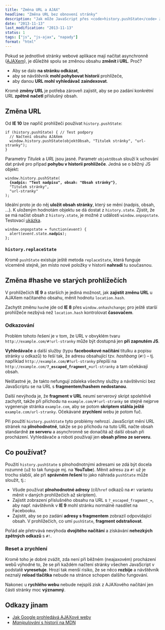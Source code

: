 ```yaml
---
title: "Změna URL a AJAX"
headline: "Změna URL bez obnovení stránky"
description: "Jak může JavaScript přes <code>history.pushState</code> změnit URL stránky bez znovunačtení."
date: "2013-11-13"
last_modification: "2013-11-13"
status: 1
tags: ["js", "js-ajax", "napady"]
format: "html"
---
```


<p>Pokud se jednotlivé stránky webové aplikace mají načítat asynchronně (<a href="/ajax">AJAXem</a>), je důležité spolu se změnou obsahu <b>změnit i URL</b>. Proč?</p>

<ul>
  <li>Aby se dalo <b>na stránku odkázat</b>,</li>
  <li>aby se návštěvník <b>mohl pohybovat historií</b> prohlížeče,</li>
  <li>aby danou <b>URL mohl vyhledávač zaindexovat</b>.</li>
</ul>

<p>Kromě <b>změny URL</b> je potřeba zároveň zajistit, aby se po zadání konkrétní URL <b>zpětně načetl</b> příslušný obsah.</p>

<h2>Změna URL</h2>
<p>Od <b>IE 10</b> lze napříč prohlížeči používat <code>history.pushState</code>:
</p>
  
<pre><code>if (history.pushState) { // Test podpory
  // Načtení obsahu AJAXem
  window.history.pushState(objektObsah, "Titulek stránky", "url-stranky");
}</code></pre>

<p>Parametry <i>Titulek</i> a <i>URL</i> jsou jasné. Parametr <code>objektObsah</code> slouží k uchování dat právě pro případ <b>pohybu v historii prohlížeče</b>. Jedná se o běžný JS objekt:</p>
<pre><code>window.history.pushState(
  <b>{nadpis: "Text nadpisu", obsah: "Obsah stránky"}</b>, 
  "Titulek stránky", 
  "url-stranky"
);</code></pre>

<p>Ideální proto je do něj <b>uložit obsah stránky</b>, který se mění (nadpis, obsah, …). K uloženým hodnotám objektu se dá dostat z <code>history.state</code>. Zjistit, že se má načíst obsah z <code>history.state</code>, je možné z události <code>window.onpopstate</code>. Testovací <a href="https://kod.djpw.cz/apq-">ukázka</a>.</p>

<pre><code>window.onpopstate = function(<i>event</i>) {
  alert(<i>event</i>.state.<b>nadpis</b>);
};</code></pre>

<h3 id="replaceState"><code>history.replaceState</code></h3>
<p>Kromě <code>pushState</code> existuje ještě metoda <code>replaceState</code>, která funguje víceméně stejně, jen místo nové položky v historii <b>nahradí</b> tu současnou.</p>

<h2 id="hash">Změna #hashe ve starých prohlížečích</h2>
<p>V prohlížečích <b>IE 9</b> a starších je jediná možnost, jak <b>zajistit změnu URL</b> u AJAXem načítaného obsahu, měnit hodnotu <code>location.hash</code>.</p>
<p>Zachytit změnu <code>hash</code>e jde od <b>IE 8</b> přes <code>window.onhashchange</code>; pro ještě starší prohlížeče nezbývá než <code>location.hash</code> kontrolovat <b>časovačem</b>.</p>

<h3 id="odkazovani">Odkazování</h3>
<p>Problém tohoto řešení je v tom, že URL v obvyklém tvaru <code>http://example.com/#!url-stranky</code> může být dostupná jen <b>při zapnutém JS</b>.</p>

<p><b>Vyhledávače</b> a další služby (typu <b>facebookové načítání</b> titulku a popisu stránky u odkazů) to řeší tak, že adresu obsahující tzv. <i>hashbang</i> (<code>#!</code>) – tj. například <code>http://example.com/<b>#!</b>url-stranky</code> přepíší na <code>http://example.com/<b>?_escaped_fragment_=</b>url-stranky</code> a tam očekávají obsah.</p>

<p>Nešťastné je, že takto nefungují zdaleka všechny služby a návštěvníci bez JavaScriptu se na URL s <b>fragmentem/hashem nedostanou</b>.</p>

<p>Další nevýhoda je, že <b>fragment v URL</b> neumí serverový skript spolehlivě zachytit, takže při příchodu na <code>example.com/#!url-stranky</code> se stejně nejprve vygeneruje stránka <code>example.com</code>, aby se potom <b>skriptem stáhla ještě</b> <code>example.com/url-stranky</code>. Očekávané <b>zrychlení</b> webu je potom fuč.</p>

<p>Při použítí <code>history.pushState</code> tyto problémy nehrozí. JavaScript mění URL stránek na <b>plnohodnotné</b>, takže se po příchodu na tuto URL načte obsah standardně <b>ze serveru</b> a asynchronně se donačítá až další obsah při procházení. Vyhledávače a roboti používají jen <b>obsah přímo ze serveru</b>.</p>

<h2 id="co-pouzivat">Co používat?</h2>
<p>Použití <code>history.pushState</code> s plnohodnotnými adresami se zdá být docela rozumné (už to tak funguje mj. na <b>YouTube</b>). Měnit adresu za <code>#!</code> už je trochu slabší, ale při <b>správném řešení</b> to jako náhrada <code>pushState</code> může sloužit, tj.:</p>

<ul>
  <li>Všude používat <b>plnohodnotné adresy</b> (cíl/<code>href</code> odkazů na <code>#!</code> variantu měnit v daných prohlížečích až skriptem).</li>
  <li>Zajistit zobrazení příslušného obsahu na URL s <code>?_escaped_fragment_=</code>, aby např. návštěvník v <b>IE 9</b> mohl stránku normálně nasdílet na Facebooku.</li>
  <li>Zajistit, aby se po zadání <b>adresy s fragmentem</b> zobrazil odpovídající obsah. V prohlížečích, co umí <code>pushState</code>, <b>fragment odstraňovat</b>.</li>
</ul>

<p>Pořád ale přetrvává nevýhoda <b>dvojitého načítání</b> a získávání <b>nehezkých zpětných odkazů</b> s <code>#!</code>.</p>

<h3 id="reset">Reset a zrychlení</h3>
<p>Kromě toho je dobré zvážit, zda není při běžném (neajaxovém) procházení webů výhodné to, že se při každém načtení stránky všechen JavaScript v podstatě <b>vyresetuje</b>. Hrozí tak menší risiko, že se něco <b>rozbije</b> a návštěvník neznalý <b>reload tlačítka</b> nebude na stránce schopen dalšího fungování.</p>
<p>Nakonec u <b>rychlého webu</b> nebude nejspíš zisk z AJAXového načítání jen části stránky moc <b>významný</b>.</p>

<h2 id="odkazy">Odkazy jinam</h2>
<ul>
  <li><a href="https://developers.google.com/webmasters/ajax-crawling/docs/getting-started">Jak Google prohledává AJAXové weby</a></li>
  <li><a href="https://developer.mozilla.org/en-US/docs/Web/Guide/API/DOM/Manipulating_the_browser_history"><i>Manipulování</i> s historií na MDN</a></li>
</ul>